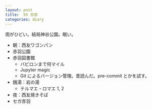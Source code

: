 ```yaml
---
layout: post
title:  55 日目
categories: diary
---
```


雨がひどい。結局神谷公園。眠い。
* 朝：西友ワゴンパン
* 赤羽公園
* 赤羽図書館
  * バビロンまで何マイル
  * Jupyter magic
  * Git によるバージョン管理。昔読んだ。pre-commit とかを試す。
* 銭湯：岩の湯
  * テルマエ・ロマエ 1, 2
* 夜：西友焼きそば
* セガ赤羽
